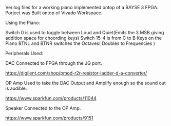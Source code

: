 Verilog files for a working piano implemented ontop of a BAYSE 3 FPGA. 
Porject was Built ontop of Vivado Workspace. 

Using the Piano: 

  Switch 0 is used to toggle between Loud and Quiet(Emits the 3 MSB giving addition space for choording keys) 
  Switch 15-4 is from C to B Keys on the Piano 
  BTNL and BTNR switches the Octaves( Doubles to Frequencies ) 
  
Peripherals Used: 

DAC Connected to FPGA through the JG port. 

  https://digilent.com/shop/pmod-r2r-resistor-ladder-d-a-converter/ 
  
OP Amp Used to take the DAC Output and Amplify enough so the sound out is audible. 

  https://www.sparkfun.com/products/11044 
  
Speaker Connected to the OP Amp.

  https://www.sparkfun.com/products/9151

  
